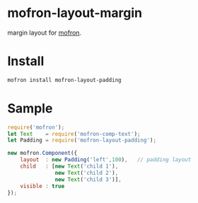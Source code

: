 # mofron-layout-margin
margin layout for [mofron](https://github.com/simpart/mofron).<br>

# Install
```bash
mofron install mofron-layout-padding
```

# Sample
```javascript
require('mofron');
let Text    = require('mofron-comp-text');
let Padding = require('mofron-layout-padding');

new mofron.Component({
    layout  : new Padding('left',100),   // padding layout
    child   : [new Text('child 1'),
               new Text('child 2'),
               new Text('child 3')],
    visible : true
});
```
